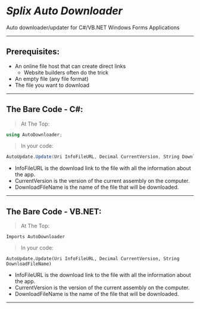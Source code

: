# *Splix Auto Downloader*
Auto downloader/updater for C#/VB.NET Windows Forms Applications
___
## Prerequisites:
* An online file host that can create direct links
  * Website builders often do the trick
* An empty file (any file format)
* The file you want to download
___
## The Bare Code - C#:
> At The Top:
```csharp
using AutoDownloader;
```
> In your code:
```csharp
AutoUpdate.Update(Uri InfoFileURL, Decimal CurrentVersion, String DownloadFileName);
```
* InfoFileURL is the download link to the file with all the information about the app.
* CurrentVersion is the version of the current assembly on the computer.
* DownloadFileName is the name of the file that will be downloaded.
___
## The Bare Code - VB.NET:
> At The Top:
```vb.net
Imports AutoDownloader
```
> In your code:
```vb.net
AutoUpdate.Update(Uri InfoFileURL, Decimal CurrentVersion, String DownloadFileName)
```
* InfoFileURL is the download link to the file with all the information about the app.
* CurrentVersion is the version of the current assembly on the computer.
* DownloadFileName is the name of the file that will be downloaded.
___

